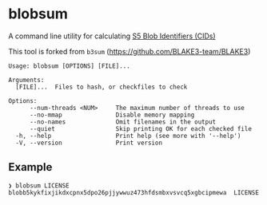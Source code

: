 # blobsum

A command line utility for calculating [S5 Blob Identifiers (CIDs)](https://docs.s5.pro/spec/blobs.html)

This tool is forked from `b3sum` (https://github.com/BLAKE3-team/BLAKE3)

```
Usage: blobsum [OPTIONS] [FILE]...

Arguments:
  [FILE]...  Files to hash, or checkfiles to check

Options:
      --num-threads <NUM>     The maximum number of threads to use
      --no-mmap               Disable memory mapping
      --no-names              Omit filenames in the output
      --quiet                 Skip printing OK for each checked file
  -h, --help                  Print help (see more with '--help')
  -V, --version               Print version
```

## Example

```
❯ blobsum LICENSE 
blobb5kykfixjikdxcpnx5dpo26pjjywwuz473hfdsmbxvsvcq5xgbcipmewa  LICENSE
```